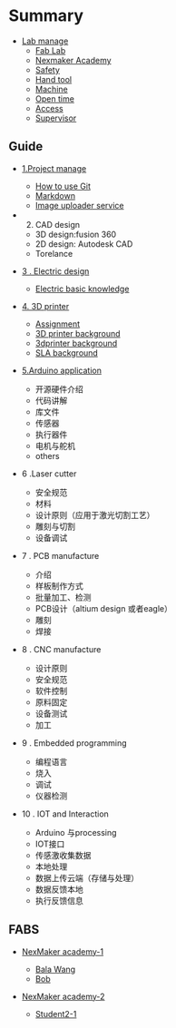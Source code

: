 # Summary

* [Lab manage](doc/0manage/labmanage.md)
    * [Fab Lab ](doc/Fab/FAB.md)
    * [Nexmaker Academy](doc/0manage/nexmaker-academy.md)
    * [Safety](doc/0manage/safety.md)
    * [Hand tool](doc/0manage/handtool.md)
    * [Machine](doc/0manage/machineguide.md)
    * [Open time](doc/0manage/opentime.md)
    * [Access](doc/0manage/access.md)
    * [Supervisor](doc/0manage/supervisor.md)
    



## Guide
* [1.Project manage](https://git-scm.com/)
    * [How to use Git](https://git-scm.com/docs/gittutorial)
    * [Markdown](doc/1projectmanage/markdown.md)
    * [Image uploader service](doc/1projectmanage/imageuploadservice.md)

*  2. CAD design
    * 3D design:fusion 360
    * 2D design: Autodesk CAD
    * Torelance  


* [3 . Electric design ](doc/3electric_design_and_manfucture/basicknowledge.md)
    * [Electric basic knowledge](doc/3electric_design_and_manfucture/basicknowledge.md)



* [4. 3D printer](doc/23dprinter/assignment.md)
    * [Assignment](doc/23dprinter/assignment.md)
    * [3D printer background](doc/23dprinter/1.3Dprintingbackground.md)
    * [3dprinter background](doc/23dprinter/2.FDM3Dprintingbackground.md)
    * [SLA background](doc/23dprinter/6.SLAbackground.md)

* [5.Arduino application](https://www.arduino.cc/)
    * 开源硬件介绍
    * 代码讲解
    * 库文件
    * 传感器
    * 执行器件	
    * 电机与舵机	
    * others
	
* 6 .Laser cutter
    * 安全规范
    * 材料
    * 设计原则（应用于激光切割工艺）
    * 雕刻与切割
    * 设备调试

* 7 . PCB manufacture
    * 介绍
    * 样板制作方式
    * 批量加工、检测
    * PCB设计（altium design 或者eagle）
    * 雕刻
    * 焊接
		
* 8 .  CNC manufacture
    * 设计原则
    * 安全规范
    * 软件控制
    * 原料固定
    * 设备测试
    * 加工

* 9 . Embedded programming
    * 编程语言
    * 烧入
    * 调试
    * 仪器检测

* 10 . IOT and Interaction
    * Arduino 与processing
    * IOT接口
    * 传感激收集数据
    * 本地处理
    * 数据上传云端（存储与处理）
    * 数据反馈本地
    * 执行反馈信息

  
## FABS

* [NexMaker academy-1](fab-01/README.md)
    * [Bala Wang](fab-01/bala-wang.md)
    * [Bob](https://nex-fab.gitlab.io/fab-01/bobstudent/)

* [NexMaker academy-2](fab-02/README.md)
    * [Student2-1](fab-01/student2-1.md)




